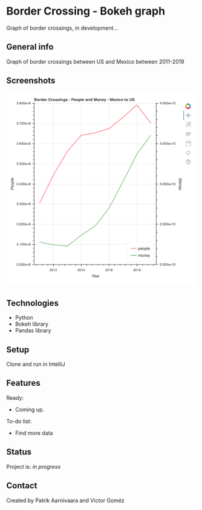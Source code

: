 # Border Crossing - Bokeh graph

Graph of border crossings, in development...

## General info
Graph of border crossings between US and Mexico between 2011-2019 

## Screenshots
![](screenshot.png)

## Technologies
* Python
* Bokeh library
* Pandas library

## Setup
Clone and run in IntelliJ

## Features
Ready:
* Coming up.

To-do list:
* Find more data

## Status
Project is: _in progress_

## Contact
Created by Patrik Aarnivaara and Victor Goméz

